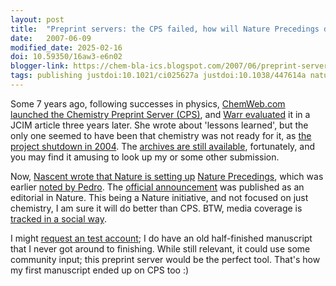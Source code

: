 ```yaml
---
layout: post
title:  "Preprint servers: the CPS failed, how will Nature Precedings do?"
date:   2007-06-09
modified_date: 2025-02-16
doi: 10.59350/16aw3-e6n02
blogger-link: https://chem-bla-ics.blogspot.com/2007/06/preprint-servers-cps-failed-how-will.html
tags: publishing justdoi:10.1021/ci025627a justdoi:10.1038/447614a nature connotea
---
```


Some 7 years ago, following successes in physics, [ChemWeb.com](http://chemweb.com/)
[launched the Chemistry Preprint Server (CPS)](http://www.prnewswire.co.uk/cgi/news/release?id=10870),
and [Warr evaluated](https://doi.org/10.1021/ci025627a) it in a JCIM article three years later.
She wrote about 'lessons learned', but the only one seemed to have been that chemistry was not
ready for it, as [the project shutdown in 2004](http://www.iucr.org/iucr-top/lists/epc-l/msg00790.html).
The [archives are still available](http://www.sciencedirect.com/preprintarchive?url=/CPS),
fortunately, and you may find it amusing to look up my or some other submission.

Now, [Nascent wrote that Nature is setting up](http://blogs.nature.com/wp/nascent/2007/06/coming_soon_nature_precedings.html)
[Nature Precedings](http://precedings.nature.com/), which was earlier
[noted by Pedro](http://pbeltrao.blogspot.com/2007/06/nature-preceedings-pre-print-server-for.html).
The [official announcement](https://doi.org/10.1038/447614a) was published as an editorial in
Nature. This being a Nature initiative, and not focused on just chemistry, I am sure it will do
better than CPS. BTW, media coverage is [tracked in a social way](http://www.connotea.org/user/timo/tag/Precedings).

I might [request an test account](http://network.nature.com/groups/bioinformatics/notice/2007/06/08/nature-precedings-contributors-wanted);
I do have an old half-finished manuscript that I never got around to finishing. While still relevant,
it could use some community input; this preprint server would be the perfect tool. That's how my first
manuscript ended up on CPS too :)
